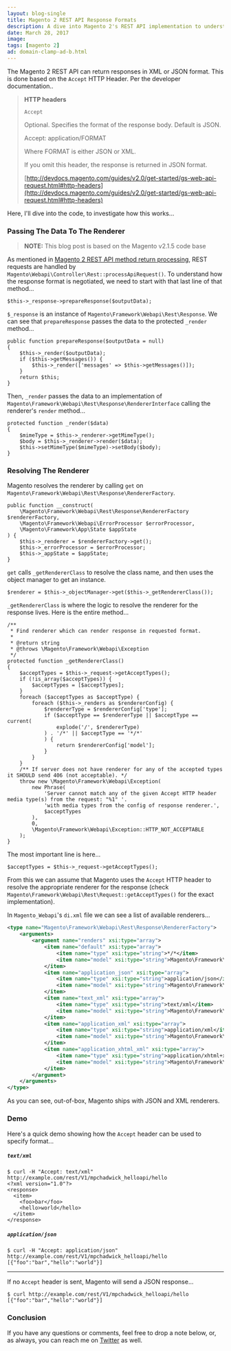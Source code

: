 ```yaml
---
layout: blog-single
title: Magento 2 REST API Response Formats
description: A dive into Magento 2's REST API implementation to understand how response format is negotiated.
date: March 28, 2017
image:
tags: [magento 2]
ad: domain-clamp-ad-b.html
---
```


The Magento 2 REST API can return responses in XML or JSON format. This is done based on the `Accept` HTTP Header. Per the developer documentation..

> **HTTP headers**
> 
> `Accept`
> 
> Optional. Specifies the format of the response body. Default is JSON.
> 
> Accept: application/FORMAT
>
> Where FORMAT is either JSON or XML.
>
> If you omit this header, the response is returned in JSON format.
> 
> [http://devdocs.magento.com/guides/v2.0/get-started/gs-web-api-request.html#http-headers](http://devdocs.magento.com/guides/v2.0/get-started/gs-web-api-request.html#http-headers)


Here, I'll dive into the code, to investigate how this works...

<!-- excerpt_separator -->

### Passing The Data To The Renderer

> **NOTE:** This blog post is based on the Magento v2.1.5 code base

As mentioned in [Magento 2 REST API method return processing](/blog/magento-2-rest-api-method-return-processing), REST requests are handled by `Magento\Webapi\Controller\Rest::processApiRequest()`. To understand how the response format is negotiated, we need to start with that last line of that method...

```php?start_inline=1
$this->_response->prepareResponse($outputData);
```

`$_response` is an instance of `Magento\Framework\Webapi\Rest\Response`. We can see that `prepareResponse` passes the data to the protected `_render` method...

```php?start_inline=1
public function prepareResponse($outputData = null)
{
    $this->_render($outputData);
    if ($this->getMessages()) {
        $this->_render(['messages' => $this->getMessages()]);
    }
    return $this;
}
```

Then, `_render` passes the data to an implementation of `Magento\Framework\Webapi\Rest\Response\RendererInterface` calling the renderer's `render` method...

```php?start_inline=1
protected function _render($data)
{
    $mimeType = $this->_renderer->getMimeType();
    $body = $this->_renderer->render($data);
    $this->setMimeType($mimeType)->setBody($body);
}
```

### Resolving The Renderer

Magento resolves the renderer by calling `get` on `Magento\Framework\Webapi\Rest\Response\RendererFactory`.

```php?start_inline=1
public function __construct(
    \Magento\Framework\Webapi\Rest\Response\RendererFactory $rendererFactory,
    \Magento\Framework\Webapi\ErrorProcessor $errorProcessor,
    \Magento\Framework\App\State $appState
) {
    $this->_renderer = $rendererFactory->get();
    $this->_errorProcessor = $errorProcessor;
    $this->_appState = $appState;
}
```

`get` calls `_getRendererClass` to resolve the class name, and then uses the object manager to get an instance.

```php?start_inline=1
$renderer = $this->_objectManager->get($this->_getRendererClass());
```

`_getRendererClass` is where the logic to resolve the renderer for the response lives. Here is the entire method...

```php?start_inline=1
/**
 * Find renderer which can render response in requested format.
 *
 * @return string
 * @throws \Magento\Framework\Webapi\Exception
 */
protected function _getRendererClass()
{
    $acceptTypes = $this->_request->getAcceptTypes();
    if (!is_array($acceptTypes)) {
        $acceptTypes = [$acceptTypes];
    }
    foreach ($acceptTypes as $acceptType) {
        foreach ($this->_renders as $rendererConfig) {
            $rendererType = $rendererConfig['type'];
            if ($acceptType == $rendererType || $acceptType == current(
                explode('/', $rendererType)
            ) . '/*' || $acceptType == '*/*'
            ) {
                return $rendererConfig['model'];
            }
        }
    }
    /** If server does not have renderer for any of the accepted types it SHOULD send 406 (not acceptable). */
    throw new \Magento\Framework\Webapi\Exception(
        new Phrase(
            'Server cannot match any of the given Accept HTTP header media type(s) from the request: "%1" '.
            'with media types from the config of response renderer.',
            $acceptTypes
        ),
        0,
        \Magento\Framework\Webapi\Exception::HTTP_NOT_ACCEPTABLE
    );
}
```

The most important line is here...

```php?start_inline=1
$acceptTypes = $this->_request->getAcceptTypes();
```

From this we can assume that Magento uses the `Accept` HTTP header to resolve the appropriate renderer for the response (check `Magento\Framework\Webapi\Rest\Request::getAcceptTypes()` for the exact implementation).

In `Magento_Webapi`'s `di.xml` file we can see a list of available renderers...

```xml
<type name="Magento\Framework\Webapi\Rest\Response\RendererFactory">
    <arguments>
        <argument name="renders" xsi:type="array">
            <item name="default" xsi:type="array">
                <item name="type" xsi:type="string">*/*</item>
                <item name="model" xsi:type="string">Magento\Framework\Webapi\Rest\Response\Renderer\Json</item>
            </item>
            <item name="application_json" xsi:type="array">
                <item name="type" xsi:type="string">application/json</item>
                <item name="model" xsi:type="string">Magento\Framework\Webapi\Rest\Response\Renderer\Json</item>
            </item>
            <item name="text_xml" xsi:type="array">
                <item name="type" xsi:type="string">text/xml</item>
                <item name="model" xsi:type="string">Magento\Framework\Webapi\Rest\Response\Renderer\Xml</item>
            </item>
            <item name="application_xml" xsi:type="array">
                <item name="type" xsi:type="string">application/xml</item>
                <item name="model" xsi:type="string">Magento\Framework\Webapi\Rest\Response\Renderer\Xml</item>
            </item>
            <item name="application_xhtml_xml" xsi:type="array">
                <item name="type" xsi:type="string">application/xhtml+xml</item>
                <item name="model" xsi:type="string">Magento\Framework\Webapi\Rest\Response\Renderer\Xml</item>
            </item>
        </argument>
    </arguments>
</type>
```

As you can see, out-of-box, Magento ships with JSON and XML renderers.

### Demo

Here's a quick demo showing how the `Accept` header can be used to specify format...

##### `text/xml`

```
$ curl -H "Accept: text/xml" http://example.com/rest/V1/mpchadwick_helloapi/hello
<?xml version="1.0"?>
<response>
  <item>
    <foo>bar</foo>
    <hello>world</hello>
  </item>
</response>
```

##### `application/json`

```
$ curl -H "Accept: application/json" http://example.com/rest/V1/mpchadwick_helloapi/hello
[{"foo":"bar","hello":"world"}]
```

---

If no `Accept` header is sent, Magento will send a JSON response...

```
$ curl http://example.com/rest/V1/mpchadwick_helloapi/hello
[{"foo":"bar","hello":"world"}]
```

### Conclusion

If you have any questions or comments, feel free to drop a note below, or, as always, you can reach me on [Twitter](http://twitter.com/maxpchadwick) as well.